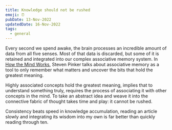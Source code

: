 ```yaml
---
title: Knowledge should not be rushed
emoji: ⏰
pubDate: 13-Nov-2022
updatedDate: 16-Nov-2022
tags:
  - general
---
```


Every second we spend awake, the brain processes an incredible amount of data from all five senses. Most of that data is discarded, but some of it is retained and integrated into our complex associative memory system. In [How the Mind Works](https://en.wikipedia.org/wiki/How_the_Mind_Works), Steven Pinker talks about associative memory as a tool to only remember what matters and uncover the bits that hold the greatest meaning.

Highly associated concepts hold the greatest meaning, implies that to understand something truly, requires the process of associating it with other concepts in the mind. To take an abstract idea and weave it into the connective fabric of thought takes time and play: it cannot be rushed.

Consistency beats speed in knowledge accumulation, reading an article slowly and integrating its wisdom into my own is far better than quickly reading through ten.
